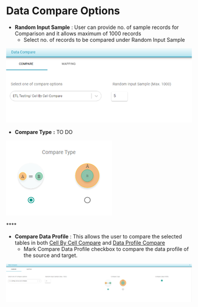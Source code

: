 # Data Compare Options



* **Random Input Sample** : User can provide no. of sample records for Comparison and it allows maximum of 1000 records
  * Select no. of records to be compared under Random Input Sample

![Random Input Sample](../../../.gitbook/assets/ris.png)

* **Compare Type** **:** TO DO



![Compare Type](../../../.gitbook/assets/comparetypeab.png)

\*\*\*\*



* **Compare Data Profile** : This allows the user to compare the selected tables in both [Cell By Cell Compare](https://app.gitbook.com/@dataq/s/docs/~/drafts/-MWNZNqGnn1zbZL4vVWr/flows/untitled-1/compare-cell-by-cell/cell-by-cell-compare) and [Data Profile Compare](https://app.gitbook.com/@dataq/s/docs/~/drafts/-MWNZNqGnn1zbZL4vVWr/flows/untitled-1/compare-cell-by-cell/data-profile-compare)
  * Mark Compare Data Profile checkbox to compare the data profile of the source and target.      

 

![Compare Data Profile](../../../.gitbook/assets/cell_dataprofile.png)



 
